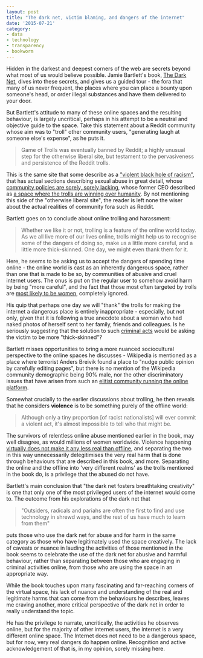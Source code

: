 ```yaml
---
layout: post
title: "The dark net, victim blaming, and dangers of the internet"
date: '2015-07-21'
category:
- data
- technology
- transparency
- bookworm
---
```


Hidden in the darkest and deepest corners of the web are secrets beyond what most of us would believe possible. Jamie Bartlett's book, [The Dark Net](http://www.amazon.co.uk/The-Dark-Net-Jamie-Bartlett/dp/0434023159), dives into these secrets, and gives us a guided tour - the fora that many of us never frequent, the places where you can place a bounty upon someone's head, or order illegal substances and have them delivered to your door. 

But Bartlett's attitude to many of these online spaces and the resulting behaviour, is largely uncritical, perhaps in his attempt to be a neutral and objective guide to the space. Take this statement about a Reddit community whose aim was to "troll" other community users, "generating laugh at someone else's expense", as he puts it.

<blockquote>Game of Trolls was eventually banned by Reddit; a highly unusual step for the otherwise liberal site, but testament to the pervasiveness and persistence of the Reddit trolls.</blockquote>

<!--more-->

This is the same site that some describe as a ["violent black hole of racism"](http://gawker.com/how-reddit-became-a-worse-black-hole-of-violent-racism-1690505395), that has actual sections describing sexual abuse in great detail, whose [community policies are sorely, sorely lacking](http://www.buzzfeed.com/charliewarzel/nothing-changes-at-reddit#.boPM44WgRY), whose former CEO described as [a space where the trolls are winning over humanity](https://www.washingtonpost.com/opinions/we-cannot-let-the-internet-trolls-win/2015/07/16/91b1a2d2-2b17-11e5-bd33-395c05608059_story.html). By not mentioning this side of the "otherwise liberal site", the reader is left none the wiser about the actual realities of community fora such as Reddit. 

Bartlett goes on to conclude about online trolling and harassment: 

<blockquote>Whether we like it or not, trolling is a feature of the online world today. As we all live more of our lives online, trolls might help us to recognise some of the dangers of doing so, make us a little more careful, and a little more thick-skinned. One day, we might even thank them for it.</blockquote>

Here, he seems to be asking us to accept the dangers of spending time online - the online world is cast as an inherently dangerous space, rather than one that is made to be so, by communities of abusive and cruel internet users. The onus is put on the regular user to somehow avoid harm by being "more careful", and the fact that those most often targeted by trolls are [most likely to be women](http://time.com/3305466/male-female-harassment-online/), completely ignored.

His quip that perhaps one day we will "thank" the trolls for making the internet a dangerous place is entirely inappropriate - especially, but not only, given that it is following a true anecdote about a woman who had naked photos of herself sent to her family, friends and colleagues. Is he seriously suggesting that the solution to such [criminal acts](http://www.vanityfair.com/hollywood/2014/10/jennifer-lawrence-cover) would be asking the victim to be more "thick-skinned"? 

Bartlett misses opportunities to bring a more nuanced sociocultural perspective to the online spaces he discusses - Wikipedia is mentioned as a place where terrorist Anders Breivik found a place to "nudge public opinion by carefully editing pages", but there is no mention of the Wikipedia community demographic being 90% male, nor the other discriminatory issues that have arisen from such an [elitist community running the online platform](http://www.slate.com/articles/technology/bitwise/2014/12/wikipedia_editing_disputes_the_crowdsourced_encyclopedia_has_become_a_rancorous.html). 

Somewhat crucially to the earlier discussions about trolling, he then reveals that he considers **violence** is to be something purely of the offline world: 

<blockquote>Although only a tiny proportion [of racist nationalists] will ever commit a violent act, it's almost impossible to tell who that might be.</blockquote>

The survivors of relentless online abuse mentioned earlier in the book, may well disagree, as would millions of women worldwide. Violence happening [virtually does not make it any less real than offline](https://www.globalfundforwomen.org/news/208-2015/2221-online-violence-just-because-its-virtual-doesnt-make-it-any-less-real), and separating the two in this way unnecessarily delegitimises the very real harm that is done through behaviours that are described in this book, and more. Separating the online and the offline into 'very different realms' as the trolls mentioned in the book do, is a privilege that the abused do not have. 

Bartlett's main conclusion that "the dark net fosters breathtaking creativity" is one that only one of the most privileged users of the internet would come to. The outcome from his explorations of the dark net that 

<blockquote>"Outsiders, radicals and pariahs are often the first to find and use technology in shrewd ways, and the rest of us have much to learn from them"</blockquote>

puts those who use the dark net for abuse and for harm in the same category as those who have legitimately used the space creatively. The lack of caveats or nuance in lauding the activities of those mentioned in the book seems to celebrate the use of the dark net for abusive and harmful behaviour, rather than separating between those who are engaging in criminal activities online, from those who are using the space in an appropriate way.

While the book touches upon many fascinating and far-reaching corners of the virtual space, his lack of nuance and understanding of the real and legitimate harms that can come from the behaviours he describes, leaves me craving another, more critical perspective of the dark net in order to really understand the topic.

He has the privilege to narrate, uncritically, the activities he observes online, but for the majority of other internet users, the internet is a very different online space. The Internet does not need to be a dangerous space, but for now, very real dangers do happen online. Recognition and active acknowledgement of that is, in my opinion, sorely missing here.
